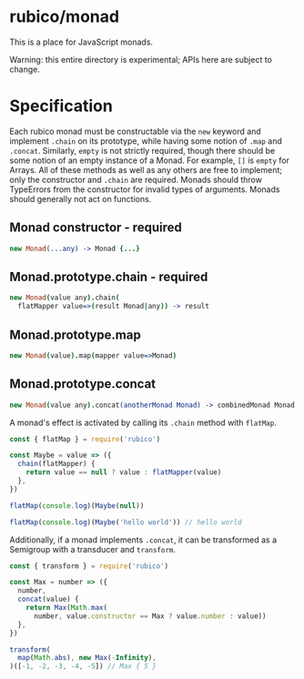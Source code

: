 # rubico/monad

This is a place for JavaScript monads.

Warning: this entire directory is experimental; APIs here are subject to change.

# Specification

Each rubico monad must be constructable via the `new` keyword and implement `.chain` on its prototype, while having some notion of `.map` and `.concat`. Similarly, `empty` is not strictly required, though there should be some notion of an empty instance of a Monad. For example, `[]` is `empty` for Arrays. All of these methods as well as any others are free to implement; only the constructor and `.chain` are required. Monads should throw TypeErrors from the constructor for invalid types of arguments. Monads should generally not act on functions.

## Monad constructor - required
```coffeescript [specscript]
new Monad(...any) -> Monad {...}
```

## Monad.prototype.chain - required
```coffeescript [specscript]
new Monad(value any).chain(
  flatMapper value=>(result Monad|any)) -> result
```

## Monad.prototype.map
```coffeescript [specscript]
new Monad(value).map(mapper value=>Monad)
```

## Monad.prototype.concat
```coffeescript [specscript]
new Monad(value any).concat(anotherMonad Monad) -> combinedMonad Monad
```

A monad's effect is activated by calling its `.chain` method with `flatMap`.

```javascript
const { flatMap } = require('rubico')

const Maybe = value => ({
  chain(flatMapper) {
    return value == null ? value : flatMapper(value)
  },
})

flatMap(console.log)(Maybe(null))

flatMap(console.log)(Maybe('hello world')) // hello world
```

Additionally, if a monad implements `.concat`, it can be transformed as a Semigroup with a transducer and `transform`.

```javascript
const { transform } = require('rubico')

const Max = number => ({
  number,
  concat(value) {
    return Max(Math.max(
      number, value.constructor == Max ? value.number : value))
  },
})

transform(
  map(Math.abs), new Max(-Infinity),
)([-1, -2, -3, -4, -5]) // Max { 5 }
```
